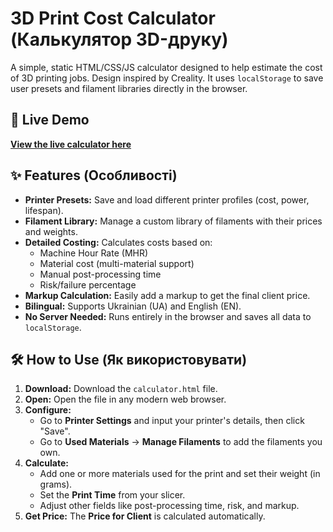 # 3D Print Cost Calculator (Калькулятор 3D-друку)

A simple, static HTML/CSS/JS calculator designed to help estimate the cost of 3D printing jobs. Design inspired by Creality. It uses `localStorage` to save user presets and filament libraries directly in the browser.

## 🚀 Live Demo

[**View the live calculator here**](https://dashrulez.github.io/creality-3d-print-calculator/calculator.html)


## ✨ Features (Особливості)

* **Printer Presets:** Save and load different printer profiles (cost, power, lifespan).
* **Filament Library:** Manage a custom library of filaments with their prices and weights.
* **Detailed Costing:** Calculates costs based on:
    * Machine Hour Rate (MHR)
    * Material cost (multi-material support)
    * Manual post-processing time
    * Risk/failure percentage
* **Markup Calculation:** Easily add a markup to get the final client price.
* **Bilingual:** Supports Ukrainian (UA) and English (EN).
* **No Server Needed:** Runs entirely in the browser and saves all data to `localStorage`.

## 🛠️ How to Use (Як використовувати)

1.  **Download:** Download the `calculator.html` file.
2.  **Open:** Open the file in any modern web browser.
3.  **Configure:**
    * Go to **Printer Settings** and input your printer's details, then click "Save".
    * Go to **Used Materials** -> **Manage Filaments** to add the filaments you own.
4.  **Calculate:**
    * Add one or more materials used for the print and set their weight (in grams).
    * Set the **Print Time** from your slicer.
    * Adjust other fields like post-processing time, risk, and markup.
5.  **Get Price:** The **Price for Client** is calculated automatically.
